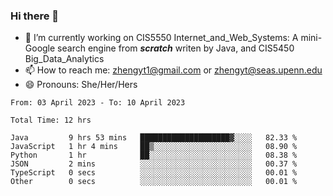 ### Hi there 👋

<!--
**zhengyt1/zhengyt1** is a ✨ _special_ ✨ repository because its `README.md` (this file) appears on your GitHub profile.

Here are some ideas to get you started:

- 🔭 I’m currently working on ...
- 🌱 I’m currently learning ...
- 👯 I’m looking to collaborate on ...
- 🤔 I’m looking for help with ...
- 💬 Ask me about ...
- 📫 How to reach me: ...
- 😄 Pronouns: ...
- ⚡ Fun fact: ...
-->

- 🔭 I’m currently working on CIS5550 Internet_and_Web_Systems: A mini-Google search engine from ***scratch*** writen by Java, and CIS5450 Big_Data_Analytics
- 📫 How to reach me: zhengyt1@gmail.com or zhengyt@seas.upenn.edu
- 😄 Pronouns: She/Her/Hers



<!--START_SECTION:waka-->

```text
From: 03 April 2023 - To: 10 April 2023

Total Time: 12 hrs

Java         9 hrs 53 mins   ████████████████████▓░░░░   82.33 %
JavaScript   1 hr 4 mins     ██▒░░░░░░░░░░░░░░░░░░░░░░   08.90 %
Python       1 hr            ██░░░░░░░░░░░░░░░░░░░░░░░   08.38 %
JSON         2 mins          ░░░░░░░░░░░░░░░░░░░░░░░░░   00.37 %
TypeScript   0 secs          ░░░░░░░░░░░░░░░░░░░░░░░░░   00.01 %
Other        0 secs          ░░░░░░░░░░░░░░░░░░░░░░░░░   00.01 %
```

<!--END_SECTION:waka-->
